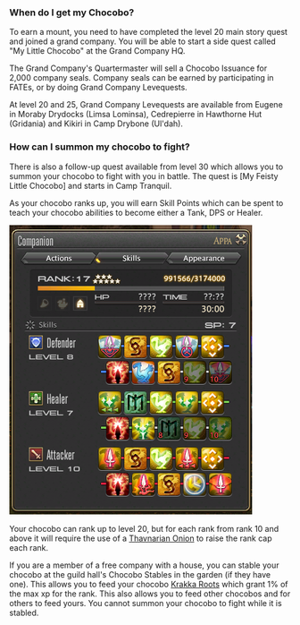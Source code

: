 ### When do I get my Chocobo?

To earn a mount, you need to have completed the level 20 main story quest and joined a grand company. You will be able to start a side quest called "My Little Chocobo" at the Grand Company HQ.

The Grand Company's Quartermaster will sell a Chocobo Issuance for 2,000 company seals. Company seals can be earned by participating in FATEs, or by doing Grand Company Levequests.

At level 20 and 25, Grand Company Levequests are available from Eugene in Moraby Drydocks (Limsa Lominsa), Cedrepierre in Hawthorne Hut (Gridania) and Kikiri in Camp Drybone (Ul'dah).

### How can I summon my chocobo to fight?

There is also a follow-up quest available from level 30 which allows you to summon your chocobo to fight with you in battle. The quest is [My Feisty Little Chocobo] and starts in Camp Tranquil.

As your chocobo ranks up, you will earn Skill Points which can be spent to teach your chocobo abilities to become either a Tank, DPS or Healer.

![You can spend skill points on your chocobo](../img/companion.png)

Your chocobo can rank up to level 20, but for each rank from rank 10 and above it will require the use of a [Thavnarian Onion](http://ffxiv.gamerescape.com/wiki/Thavnairian_Onion) to raise the rank cap each rank.

If you are a member of a free company with a house, you can stable your chocobo at the guild hall's Chocobo Stables in the garden (if they have one). This allows you to feed your chocobo [Krakka Roots](http://ffxiv.gamerescape.com/wiki/Krakka_Root) which grant 1% of the max xp for the rank. This also allows you to feed other chocobos and for others to feed yours. You cannot summon your chocobo to fight while it is stabled.
